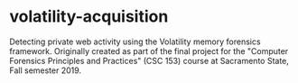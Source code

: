 # volatility-acquisition
Detecting private web activity using the Volatility memory forensics framework.
Originally created as part of the final project for the "Computer Forensics Principles and Practices" (CSC 153) course at Sacramento State, Fall semester 2019.



